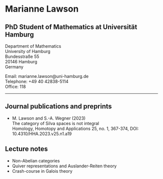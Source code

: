 # Marianne Lawson 

## PhD Student of Mathematics at Universität Hamburg


<p> Department of Mathematics <br> University of Hamburg <br> Bundesstraße 55 <br> 20146 Hamburg <br> Germany



<p> Email: marianne.lawson@uni-hamburg.de <br> Telephone: +49 40 42838-5114  <br> Office: 118

___________

## Journal publications and preprints


* M. Lawson and S.-A. Wegner (2023) <br> The category of Silva spaces is not integral <br> Homology, Homotopy and Applications 25, no. 1, 367-374, DOI: 10.4310/HHA.2023.v25.n1.a19



## Lecture notes

* Non-Abelian categories
* Quiver representations and Auslander-Reiten theory
* Crash-course in Galois theory
